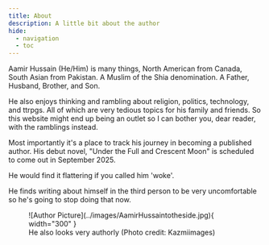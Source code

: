 ```yaml
---
title: About
description: A little bit about the author
hide: 
  - navigation
  - toc
---
```


Aamir Hussain (He/Him) is many things, North American from Canada, South Asian from Pakistan. A Muslim of the Shia denomination. A Father, Husband, Brother, and Son.

He also enjoys thinking and rambling about religion, politics, technology, and ttrpgs. All of which are very tedious topics for his family and friends. So this website might end up being an outlet so I can bother you, dear reader, with the ramblings instead.

Most importantly it's a place to track his journey in becoming a published author. His debut novel, "Under the Full and Crescent Moon" is scheduled to come out in September 2025.

He would find it flattering if you called him 'woke'.

He finds writing about himself in the third person to be very uncomfortable so he's going to stop doing that now.

<figure markdown="span">
  ![Author Picture](../images/AamirHussaintotheside.jpg){ width="300" }
  <figcaption>He also looks very authorly (Photo credit: Kazmiimages)</figcaption>
</figure>
